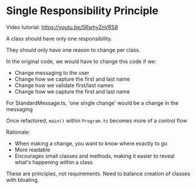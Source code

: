 # Single Responsibility Principle

Video tutorial: https://youtu.be/5RwhyZnVRS8

A class should have only one responsibility.

They should only have one reason to change per class. 

In the original code, we would have to change this code if we:
- Change messaging to the user
- Change how we capture the first and last name
- Change how we validate first/last names
- Change how we capture the first and last name

For StandardMessage.ts, 'one single change' would be a change in the messaging

Once refactored, `main()` within `Program.ts` becomes more of a control flow

Rationale:
- When making a change, you want to know where exactly to go
- More readable
- Encourages small classes and methods, making it easier to reveal what's happening within a class

These are principles, not requirements. Need to balance creation of classes with bloating.
